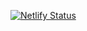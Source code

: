 [![Netlify Status](https://api.netlify.com/api/v1/badges/334f955e-8fb3-4dab-bf03-432f76450042/deploy-status)](https://app.netlify.com/sites/sleepy-borg-a944b0/deploys)
